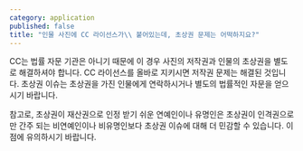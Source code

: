 ```yaml
---
category: application
published: false
title: "인물 사진에 CC 라이선스가\\ 붙어있는데, 초상권 문제는 어떡하지요?"
---
```



CC는 법률 자문 기관은 아니기 때문에 이 경우 사진의 저작권과 인물의 초상권을 별도로 해결하셔야 합니다. CC 라이선스를 올바로 지키시면 저작권 문제는 해결된 것입니다. 초상권 이슈는 초상권을 가진 인물에게 연락하시거나 별도의 법률적인 자문을 얻으시기 바랍니다.

참고로, 초상권이 재산권으로 인정 받기 쉬운 연예인이나 유명인은 초상권이 인격권으로만 간주 되는 비연예인이나 비유명인보다 초상권 이슈에 대해 더 민감할 수 있습니다. 이 점에 유의하시기 바랍니다.
